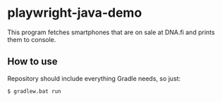# playwright-java-demo

This program fetches smartphones that are on sale at DNA.fi and prints them to console.

## How to use

Repository should include everything Gradle needs, so just:

```
$ gradlew.bat run
```